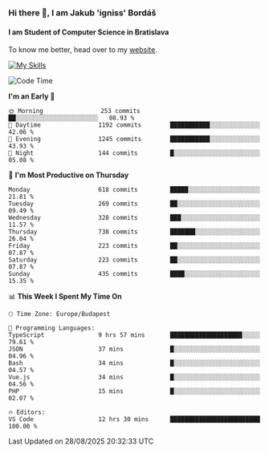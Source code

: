 ### Hi there 👋, I am Jakub 'igniss' Bordáš

#### I am Student of Computer Science in Bratislava
To know me better, head over to my [website](https://bordas.sk).

[![My Skills](https://skillicons.dev/icons?i=js,typescript,html,css,figma,svelte,vue,next,postgresql,nest,express,nodejs)](https://bordas.sk)


<!--START_SECTION:waka-->
![Code Time](http://img.shields.io/badge/Code%20Time-2%2C073%20hrs%209%20mins-blue)

**I'm an Early 🐤** 

```text
🌞 Morning                253 commits         ██░░░░░░░░░░░░░░░░░░░░░░░   08.93 % 
🌆 Daytime                1192 commits        ███████████░░░░░░░░░░░░░░   42.06 % 
🌃 Evening                1245 commits        ███████████░░░░░░░░░░░░░░   43.93 % 
🌙 Night                  144 commits         █░░░░░░░░░░░░░░░░░░░░░░░░   05.08 % 
```
📅 **I'm Most Productive on Thursday** 

```text
Monday                   618 commits         █████░░░░░░░░░░░░░░░░░░░░   21.81 % 
Tuesday                  269 commits         ██░░░░░░░░░░░░░░░░░░░░░░░   09.49 % 
Wednesday                328 commits         ███░░░░░░░░░░░░░░░░░░░░░░   11.57 % 
Thursday                 738 commits         ███████░░░░░░░░░░░░░░░░░░   26.04 % 
Friday                   223 commits         ██░░░░░░░░░░░░░░░░░░░░░░░   07.87 % 
Saturday                 223 commits         ██░░░░░░░░░░░░░░░░░░░░░░░   07.87 % 
Sunday                   435 commits         ████░░░░░░░░░░░░░░░░░░░░░   15.35 % 
```


📊 **This Week I Spent My Time On** 

```text
🕑︎ Time Zone: Europe/Budapest

💬 Programming Languages: 
TypeScript               9 hrs 57 mins       ████████████████████░░░░░   79.61 % 
JSON                     37 mins             █░░░░░░░░░░░░░░░░░░░░░░░░   04.96 % 
Bash                     34 mins             █░░░░░░░░░░░░░░░░░░░░░░░░   04.57 % 
Vue.js                   34 mins             █░░░░░░░░░░░░░░░░░░░░░░░░   04.56 % 
PHP                      15 mins             █░░░░░░░░░░░░░░░░░░░░░░░░   02.07 % 

🔥 Editors: 
VS Code                  12 hrs 30 mins      █████████████████████████   100.00 % 
```


 Last Updated on 28/08/2025 20:32:33 UTC
<!--END_SECTION:waka-->
